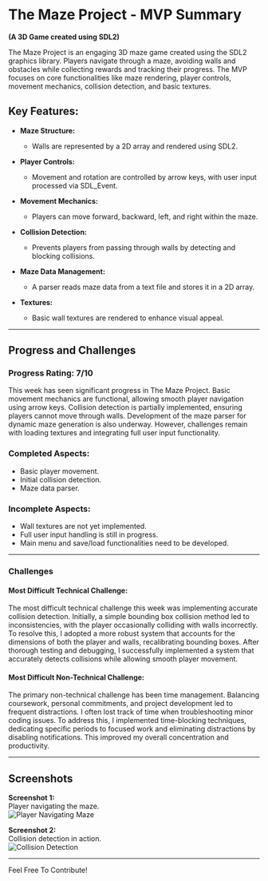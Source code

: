 # The Maze Project - MVP Summary  
**(A 3D Game created using SDL2)**

The Maze Project is an engaging 3D maze game created using the SDL2 graphics library. Players navigate through a maze, avoiding walls and obstacles while collecting rewards and tracking their progress. The MVP focuses on core functionalities like maze rendering, player controls, movement mechanics, collision detection, and basic textures.

## Key Features:

- **Maze Structure:**  
  - Walls are represented by a 2D array and rendered using SDL2.

- **Player Controls:**  
  - Movement and rotation are controlled by arrow keys, with user input processed via SDL_Event.

- **Movement Mechanics:**  
  - Players can move forward, backward, left, and right within the maze.

- **Collision Detection:**  
  - Prevents players from passing through walls by detecting and blocking collisions.

- **Maze Data Management:**  
  - A parser reads maze data from a text file and stores it in a 2D array.

- **Textures:**  
  - Basic wall textures are rendered to enhance visual appeal.

---

## Progress and Challenges

### Progress Rating: **7/10**

This week has seen significant progress in The Maze Project. Basic movement mechanics are functional, allowing smooth player navigation using arrow keys. Collision detection is partially implemented, ensuring players cannot move through walls. Development of the maze parser for dynamic maze generation is also underway. However, challenges remain with loading textures and integrating full user input functionality.

### Completed Aspects:
- Basic player movement.
- Initial collision detection.
- Maze data parser.

### Incomplete Aspects:
- Wall textures are not yet implemented.
- Full user input handling is still in progress.
- Main menu and save/load functionalities need to be developed.

---

### Challenges

#### Most Difficult Technical Challenge:
The most difficult technical challenge this week was implementing accurate collision detection. Initially, a simple bounding box collision method led to inconsistencies, with the player occasionally colliding with walls incorrectly. To resolve this, I adopted a more robust system that accounts for the dimensions of both the player and walls, recalibrating bounding boxes. After thorough testing and debugging, I successfully implemented a system that accurately detects collisions while allowing smooth player movement.

#### Most Difficult Non-Technical Challenge:
The primary non-technical challenge has been time management. Balancing coursework, personal commitments, and project development led to frequent distractions. I often lost track of time when troubleshooting minor coding issues. To address this, I implemented time-blocking techniques, dedicating specific periods to focused work and eliminating distractions by disabling notifications. This improved my overall concentration and productivity.

---

## Screenshots

**Screenshot 1:**  
Player navigating the maze.  
![Player Navigating Maze](https://i.postimg.cc/RVkMC982/1.png)

**Screenshot 2:**  
Collision detection in action.  
![Collision Detection](https://i.postimg.cc/GmvbHVnt/2.png)

---

Feel Free To Contribute!
